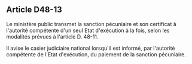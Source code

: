 Article D48-13
----
Le ministère public transmet la sanction pécuniaire et son certificat à
l'autorité compétente d'un seul Etat d'exécution à la fois, selon les modalités
prévues à l'article D. 48-11.

Il avise le casier judiciaire national lorsqu'il est informé, par l'autorité
compétente de l'Etat d'exécution, du paiement de la sanction pécuniaire.
